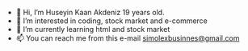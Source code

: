 - 👋 Hi, I’m Huseyin Kaan Akdeniz 19 years old.
- 👀 I’m interested in coding, stock market and e-commerce 
- 🌱 I’m currently learning html and stock market 
- 📫 You can reach me from this e-mail simolexbusinnes@gmail.com

<!---
Huseyink24/Huseyink24 is a ✨ special ✨ repository because its `README.md` (this file) appears on your GitHub profile.
You can click the Preview link to take a look at your changes.
--->
